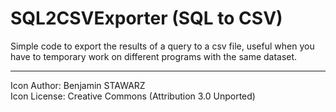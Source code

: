 # SQL2CSVExporter (SQL to CSV)

Simple code to export the results of a query to a csv file, useful when you have to temporary work on different programs with the same dataset.




--------------------------------------------------------------
 Icon Author: Benjamin STAWARZ  
 Icon License: Creative Commons (Attribution 3.0 Unported)
